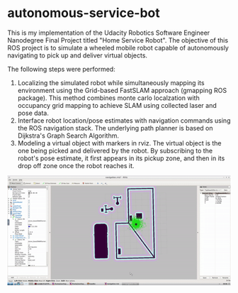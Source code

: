 # autonomous-service-bot
This is my implementation of the Udacity Robotics Software Engineer Nanodegree Final Project titled "Home Service Robot". The objective of this ROS project is to simulate a wheeled mobile robot capable of autonomously navigating to pick up and deliver virtual objects.

The following steps were performed:
1. Localizing the simulated robot while simultaneously mapping its environment using the Grid-based FastSLAM approach (gmapping ROS package). This method combines monte carlo localzation with occupancy grid mapping to achieve SLAM using collected laser and pose data.
2. Interface robot location/pose estimates with navigation commands using the ROS navigation stack. The underlying path planner is based on Dijkstra's Graph Search Algorithm.
3. Modeling a virtual object with markers in rviz. The virtual object is the one being picked and delivered by the robot. By subscribing to the robot's pose estimate, it first appears in its pickup zone, and then in its drop off zone once the robot reaches it.

![Home Service bot final](final.gif)